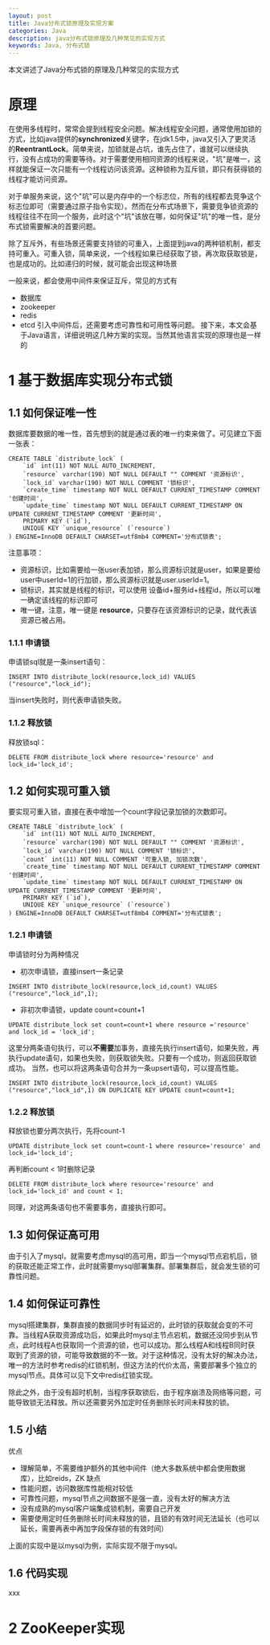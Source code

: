 ```yaml
---
layout: post
title: Java分布式锁原理及实现方案
categories: Java
description: java分布式锁原理及几种常见的实现方式
keywords: Java, 分布式锁
---
```

本文讲述了Java分布式锁的原理及几种常见的实现方式

# 原理
在使用多线程时，常常会提到线程安全问题。解决线程安全问题，通常使用加锁的方式，比如java提供的**synchronized**关键字，在jdk1.5中，java又引入了更灵活的**ReentrantLock**。简单来说，加锁就是占坑，谁先占住了，谁就可以继续执行，没有占成功的需要等待。对于需要使用相同资源的线程来说，"坑"是唯一，这样就能保证一次只能有一个线程访问该资源。这种锁称为互斥锁，即只有获得锁的线程才能访问资源。

对于单服务来说，这个"坑"可以是内存中的一个标志位，所有的线程都去竞争这个标志位即可（需要通过原子指令实现）。然而在分布式场景下，需要竞争锁资源的线程往往不在同一个服务，此时这个"坑"该放在哪，如何保证"坑"的唯一性，是分布式锁需要解决的首要问题。

除了互斥外，有些场景还需要支持锁的可重入，上面提到java的两种锁机制，都支持可重入。可重入锁，简单来说，一个线程如果已经获取了锁，再次取获取锁是，也是成功的。比如递归的时候，就可能会出现这种场景

一般来说，都会使用中间件来保证互斥，常见的方式有
- 数据库
- zookeeper
- redis
- etcd
引入中间件后，还需要考虑可靠性和可用性等问题。
接下来，本文会基于Java语言，详细说明这几种方案的实现。当然其他语言实现的原理也是一样的

# 1 基于数据库实现分布式锁
## 1.1 如何保证唯一性
数据库要数据的唯一性，首先想到的就是通过表的唯一约束来做了。可见建立下面一张表：
```
CREATE TABLE `distribute_lock` (
    `id` int(11) NOT NULL AUTO_INCREMENT,
    `resource` varchar(190) NOT NULL DEFAULT "" COMMENT '资源标识',
    `lock_id` varchar(190) NOT NULL COMMENT '锁标识',
    `create_time` timestamp NOT NULL DEFAULT CURRENT_TIMESTAMP COMMENT '创建时间',
    `update_time` timestamp NOT NULL DEFAULT CURRENT_TIMESTAMP ON UPDATE CURRENT_TIMESTAMP COMMENT '更新时间',
    PRIMARY KEY (`id`),
    UNIQUE KEY `unique_resource` (`resource`)
) ENGINE=InnoDB DEFAULT CHARSET=utf8mb4 COMMENT='分布式锁表';
```
注意事项：
- 资源标识，比如需要给一张user表加锁，那么资源标识就是user，如果是要给user中userId=1的行加锁，那么资源标识就是user.userId=1。
- 锁标识，其实就是线程的标识，可以使用 设备id+服务id+线程id，所以可以唯一确定该线程的标识即可
- 唯一键，注意，唯一键是 **resource**，只要存在该资源标识的记录，就代表该资源已被占用。
### 1.1.1 申请锁 
申请锁sql就是一条insert语句：
```
INSERT INTO distribute_lock(resource,lock_id) VALUES ("resource","lock_id");
```
当insert失败时，则代表申请锁失败。
### 1.1.2 释放锁
释放锁sql：
```
DELETE FROM distribute_lock where resource='resource' and lock_id='lock_id';
```
## 1.2 如何实现可重入锁
要实现可重入锁，直接在表中增加一个count字段记录加锁的次数即可。
```
CREATE TABLE `distribute_lock` (
    `id` int(11) NOT NULL AUTO_INCREMENT,
    `resource` varchar(190) NOT NULL DEFAULT "" COMMENT '资源标识',
    `lock_id` varchar(190) NOT NULL COMMENT '锁标识',
	`count` int(11) NOT NULL COMMENT '可重入锁, 加锁次数',
    `create_time` timestamp NOT NULL DEFAULT CURRENT_TIMESTAMP COMMENT '创建时间',
    `update_time` timestamp NOT NULL DEFAULT CURRENT_TIMESTAMP ON UPDATE CURRENT_TIMESTAMP COMMENT '更新时间',
    PRIMARY KEY (`id`),
    UNIQUE KEY `unique_resource` (`resource`)
) ENGINE=InnoDB DEFAULT CHARSET=utf8mb4 COMMENT='分布式锁表';
```
### 1.2.1 申请锁
申请锁时分为两种情况
- 初次申请锁，直接insert一条记录
```
INSERT INTO distribute_lock(resource,lock_id,count) VALUES ("resource","lock_id",1);
```
- 非初次申请锁，update count=count+1
```
UPDATE distribute_lock set count=count+1 where resource ='resource' and lock_id = 'lock_id';
```
这里分两条语句执行，可以**不需要**加事务，直接先执行insert语句，如果失败，再执行update语句，如果也失败，则获取锁失败。只要有一个成功，则返回获取锁成功。
当然，也可以将这两条语句合并为一条upsert语句，可以提高性能。
```
INSERT INTO distribute_lock(resource,lock_id,count) VALUES ("resource","lock_id",1) ON DUPLICATE KEY UPDATE count=count+1;
```
### 1.2.2 释放锁
释放锁也要分两次执行，先将count-1
```
UPDATE distribute_lock set count=count-1 where resource='resource' and lock_id='lock_id';
```
再判断count < 1时删除记录
```
DELETE FROM distribute_lock where resource='resource' and lock_id='lock_id' and count < 1;
```
同理，对这两条语句也不需要事务，直接执行即可。
## 1.3 如何保证高可用
由于引入了mysql，就需要考虑mysql的高可用，即当一个mysql节点宕机后，锁的获取还能正常工作，此时就需要mysql部署集群。部署集群后，就会发生锁的可靠性问题。
## 1.4 如何保证可靠性
mysql搭建集群，集群直接的数据同步时有延迟的，此时锁的获取就会变的不可靠。当线程A获取资源成功后，如果此时mysql主节点宕机，数据还没同步到从节点，此时线程A也获取同一个资源的锁，也可以成功。那么线程A和线程B同时获取到了资源的锁，可能导致数据的不一致。对于这种情况，没有太好的解决办法，唯一的方法时参考redis的红锁机制，但这方法的代价太高，需要部署多个独立的mysql节点。具体可以见下文中redis红锁实现。

除此之外，由于没有超时机制，当程序获取锁后，由于程序崩溃及网络等问题，可能导致锁无法释放。所以还需要另外加定时任务删除长时间未释放的锁。
## 1.5 小结
优点
- 理解简单，不需要维护额外的其他中间件（绝大多数系统中都会使用数据库），比如reids，ZK
缺点
- 性能问题，访问数据库性能相对较低
- 可靠性问题，mysql节点之间数据不是强一直，没有太好的解决方法
- 没有成熟的mysql客户端集成锁机制，需要自己开发
- 需要使用定时任务删除长时间未释放的锁，且锁的有效时间无法延长（也可以延长，需要再表中再加字段保存锁的有效时间）

上面的实现中是以mysql为例，实际实现不限于mysql。
## 1.6 代码实现
xxx
# 2 ZooKeeper实现
